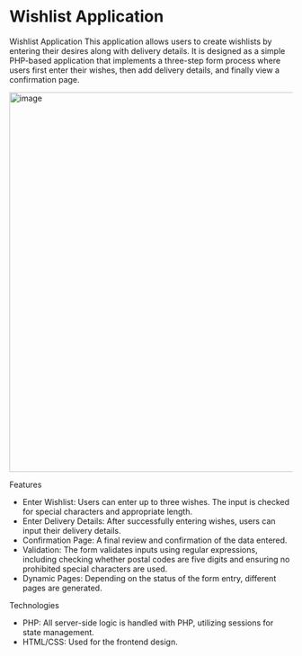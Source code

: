 # Wishlist Application

Wishlist Application
This application allows users to create wishlists by entering their desires along with delivery details. It is designed as a simple PHP-based application that implements a three-step form process where users first enter their wishes, then add delivery details, and finally view a confirmation page.

<img width="676" alt="image" src="https://github.com/sophie4075/Multi-Step-Wishlist-and-Delivery-Form/assets/114300675/83456433-ba68-4b5c-ace4-fe947fade0c7">

Features
- Enter Wishlist: Users can enter up to three wishes. The input is checked for special characters and appropriate length.
- Enter Delivery Details: After successfully entering wishes, users can input their delivery details.
- Confirmation Page: A final review and confirmation of the data entered.
- Validation: The form validates inputs using regular expressions, including checking whether postal codes are five digits and ensuring no prohibited special characters are used.
- Dynamic Pages: Depending on the status of the form entry, different pages are generated.

Technologies
- PHP: All server-side logic is handled with PHP, utilizing sessions for state management.
- HTML/CSS: Used for the frontend design.
